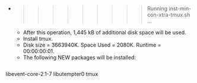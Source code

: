 * >>>>>>>>> Running inst-min-con-xtra-tmux.sh ...
  * After this operation, 1,445 kB of additional disk space will be used.
  * Install tmux.
  * Disk size = 3663940K. Space Used = 2080K. Runtime = 00:00:00:01.
  * The following NEW packages will be installed:
  ```bash
libevent-core-2.1-7 libutempter0 tmux
  ```
